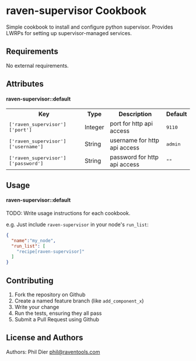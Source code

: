 raven-supervisor Cookbook
=========================
Simple cookbook to install and configure python supervisor.  Provides LWRPs for setting up supervisor-managed services.

Requirements
------------

No external requirements.

Attributes
----------

#### raven-supervisor::default
<table>
  <tr>
    <th>Key</th>
    <th>Type</th>
    <th>Description</th>
    <th>Default</th>
  </tr>
  <tr>
    <td><tt>['raven_supervisor']['port']</tt></td>
    <td>Integer</td>
    <td>port for http api access</td>
    <td><tt>9110</tt></td>
  </tr>
  <tr>
    <td><tt>['raven_supervisor']['username']</tt></td>
    <td>String</td>
    <td>username for http api access</td>
    <td><tt>admin</tt></td>
  </tr>
  <tr>
    <td><tt>['raven_supervisor']['password']</tt></td>
    <td>String</td>
    <td>password for http api access</td>
    <td><tt>""</tt></td>
  </tr>
</table>

Usage
-----
#### raven-supervisor::default
TODO: Write usage instructions for each cookbook.

e.g.
Just include `raven-supervisor` in your node's `run_list`:

```json
{
  "name":"my_node",
  "run_list": [
    "recipe[raven-supervisor]"
  ]
}
```

Contributing
------------
1. Fork the repository on Github
2. Create a named feature branch (like `add_component_x`)
3. Write your change
4. Run the tests, ensuring they all pass
5. Submit a Pull Request using Github

License and Authors
-------------------
Authors: Phil Dier <phil@raventools.com>
